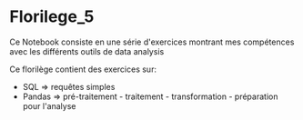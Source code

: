 # Florilege_5

Ce Notebook consiste en une série d'exercices montrant mes compétences avec les différents outils de data analysis

Ce florilège contient des exercices sur:

- SQL => requêtes simples
- Pandas => pré-traitement - traitement - transformation - préparation pour l'analyse
